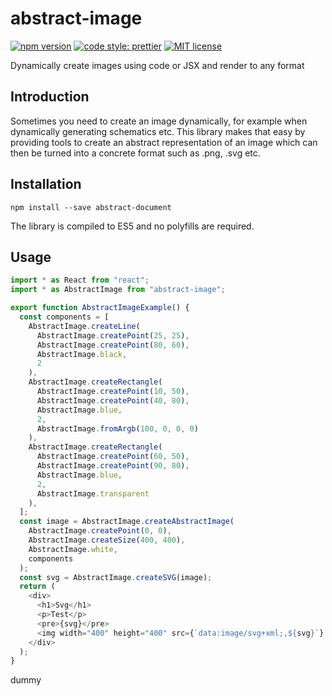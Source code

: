 # abstract-image

[![npm version][version-image]][version-url]
[![code style: prettier][prettier-image]][prettier-url]
[![MIT license][license-image]][license-url]

Dynamically create images using code or JSX and render to any format

## Introduction

Sometimes you need to create an image dynamically, for example when dynamically generating schematics etc. This library makes that easy by providing tools to create an abstract representation of an image which can then be turned into a concrete format such as .png, .svg etc.

## Installation

`npm install --save abstract-document`

The library is compiled to ES5 and no polyfills are required.

## Usage

```js
import * as React from "react";
import * as AbstractImage from "abstract-image";

export function AbstractImageExample() {
  const components = [
    AbstractImage.createLine(
      AbstractImage.createPoint(25, 25),
      AbstractImage.createPoint(80, 60),
      AbstractImage.black,
      2
    ),
    AbstractImage.createRectangle(
      AbstractImage.createPoint(10, 50),
      AbstractImage.createPoint(40, 80),
      AbstractImage.blue,
      2,
      AbstractImage.fromArgb(100, 0, 0, 0)
    ),
    AbstractImage.createRectangle(
      AbstractImage.createPoint(60, 50),
      AbstractImage.createPoint(90, 80),
      AbstractImage.blue,
      2,
      AbstractImage.transparent
    ),
  ];
  const image = AbstractImage.createAbstractImage(
    AbstractImage.createPoint(0, 0),
    AbstractImage.createSize(400, 400),
    AbstractImage.white,
    components
  );
  const svg = AbstractImage.createSVG(image);
  return (
    <div>
      <h1>Svg</h1>
      <p>Test</p>
      <pre>{svg}</pre>
      <img width="400" height="400" src={`data:image/svg+xml;,${svg}`} />
    </div>
  );
}
```

[version-image]: https://img.shields.io/npm/v/abstract-image.svg?style=flat
[version-url]: https://www.npmjs.com/package/abstract-image
[license-image]: https://img.shields.io/github/license/dividab/abstract-visuals.svg?style=flat
[license-url]: https://opensource.org/licenses/MIT
[prettier-image]: https://img.shields.io/badge/code_style-prettier-ff69b4.svg?style=flat
[prettier-url]: https://github.com/prettier/prettier

dummy
